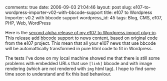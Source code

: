 comments: true
date: 2006-09-03 21:04:46
layout: post
slug: e107-to-wordpress-importer-v02-with-bbcode-support
title: e107 to Wordpress Importer: v0.2 with bbcode support
wordpress_id: 45
tags: Blog, CMS, e107, PHP, Web, WordPress

Here is the [second alpha release of my e107 to Wordpress import plug-in](http://wordpress.org/extend/plugins/e107-importer/). This release add [bbcode](http://en.wikipedia.org/wiki/BBCode) support to news content, based on original code from the e107 project. This mean that all your e107 news that use bbcode will be automattically transformed in pure html code to fit in Wordpress.

The tests I've done on my local machine showed me that there is still some problems with embedded URLs that use `[link]` bbcode and with image rendering (which are not rendered with `img` html tag). I hope to find some time soon to understand and fix this bad behaviour.
